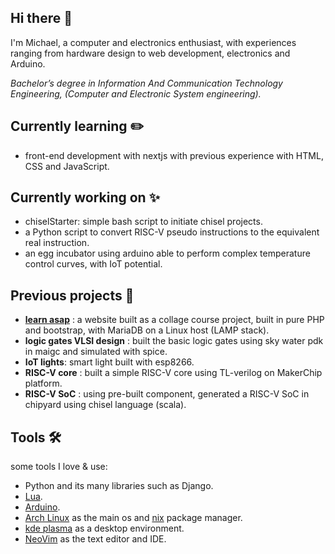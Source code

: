## Hi there 👋
I'm Michael, a computer and electronics enthusiast, with experiences ranging from hardware design to web development, electronics and Arduino.

 _Bachelor’s degree in Information And Communication Technology Engineering, (Computer and Electronic System engineering)._

## Currently learning ✏️
- front-end development with nextjs with previous experience with HTML, CSS and JavaScript.

## Currently working on ✨
- chiselStarter: simple bash script to initiate chisel projects.
- a Python script to convert RISC-V pseudo instructions to the equivalent real instruction.
- an egg incubator using arduino able to perform complex temperature control curves, with IoT potential.

## Previous projects 🎈
- [**learn asap**](https://github.com/a-random-michael/learn-asap) : a website built as a collage course project, built in pure PHP and bootstrap, with MariaDB on a Linux host (LAMP stack).
- **logic gates VLSI design** : built the basic logic gates using sky water pdk in maigc and simulated with spice.
- **IoT lights**: smart light built with esp8266.
- **RISC-V core** : built a simple RISC-V core using TL-verilog on MakerChip platform.
- **RISC-V SoC** : using pre-built component, generated a RISC-V SoC in chipyard using chisel language (scala).

## Tools 🛠️
some tools I love & use:
- Python and its many libraries such as Django.
- [Lua](https://www.lua.org/).
- [Arduino](https://www.arduino.cc/).
- [Arch Linux](https://archlinux.org/) as the main os and [nix](https://nixos.org/) package manager.
- [kde plasma](https://kde.org/plasma-desktop/) as a desktop environment.
- [NeoVim](https://neovim.io/) as the text editor and IDE.
 
